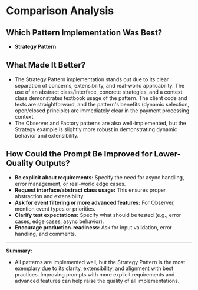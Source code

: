 # Comparison Analysis

## Which Pattern Implementation Was Best?
- **Strategy Pattern**

## What Made It Better?
- The Strategy Pattern implementation stands out due to its clear separation of concerns, extensibility, and real-world applicability. The use of an abstract class/interface, concrete strategies, and a context class demonstrates textbook usage of the pattern. The client code and tests are straightforward, and the pattern's benefits (dynamic selection, open/closed principle) are immediately clear in the payment processing context.
- The Observer and Factory patterns are also well-implemented, but the Strategy example is slightly more robust in demonstrating dynamic behavior and extensibility.

## How Could the Prompt Be Improved for Lower-Quality Outputs?
- **Be explicit about requirements:** Specify the need for async handling, error management, or real-world edge cases.
- **Request interface/abstract class usage:** This ensures proper abstraction and extensibility.
- **Ask for event filtering or more advanced features:** For Observer, mention event types or priorities.
- **Clarify test expectations:** Specify what should be tested (e.g., error cases, edge cases, async behavior).
- **Encourage production-readiness:** Ask for input validation, error handling, and comments.

---

**Summary:**
- All patterns are implemented well, but the Strategy Pattern is the most exemplary due to its clarity, extensibility, and alignment with best practices. Improving prompts with more explicit requirements and advanced features can help raise the quality of all implementations. 
